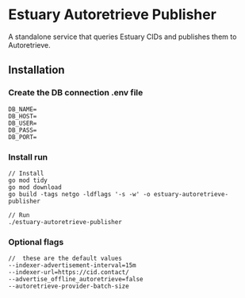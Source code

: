 # Estuary Autoretrieve Publisher

A standalone service that queries Estuary CIDs and publishes them to Autoretrieve.

## Installation
### Create the DB connection .env file

```
DB_NAME=
DB_HOST=
DB_USER=
DB_PASS=
DB_PORT=
```

### Install run
```
// Install
go mod tidy
go mod download
go build -tags netgo -ldflags '-s -w' -o estuary-autoretrieve-publisher

// Run
./estuary-autoretrieve-publisher
```

### Optional flags
```
//  these are the default values
--indexer-advertisement-interval=15m 
--indexer-url=https://cid.contact/ 
--advertise_offline_autoretrieve=false
--autoretrieve-provider-batch-size
```